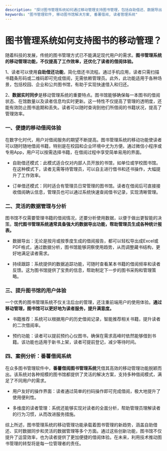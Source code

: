 ```yaml
---
description: "探讨图书管理系统如何通过移动管理支持图书管理，包括自助借还、数据导出等功能。"
keywords: "图书管理软件, 移动图书馆解决方案, 番薯借阅, 读者管理系统"
---
```

# 图书管理系统如何支持图书的移动管理？

随着科技的发展，传统的图书管理方式已不能满足现代用户的需求。**图书管理系统的移动管理功能，不仅提高了工作效率，还优化了读者的借阅体验。**

1、读者可以使用**自助借还功能**，简化借还书流程。通过手机应用，读者只需扫描书籍条形码或二维码即可完成借阅，无需依赖管理员。此外，此功能适用于各种场景，包括校园、企业和公共图书馆，有助于实现快速借入和归还。

2、**数据实时同步**是移动管理系统的重要特点。图书馆能够确保每一本图书的借阅状态、在馆数量以及读者信息均实时更新。这一特性不仅提高了管理的透明度，还能有效防止图书逾期和丢失。读者可以随时查询到他们所借阅的书籍状况，提高了管理效率。

### 一、便捷的移动借阅体验

在数字化时代，用户对借阅服务的期望不断提高。图书管理系统的移动功能使读者可以随时随地借阅书籍，特别是在校园和企业环境中尤为方便。通过微信小程序或专用App，用户可以按需选择书籍，在借阅过程中享受简单易用的界面。

- 自助借还模式：此模式适合仅对内部人员开放的书馆，如单位或学校图书馆。在这种模式下，读者无需等待管理员，可以自主进行借书和还书操作，大幅提升了工作效率。
  
- 订单借还模式：同时适合有管理员日常管理的图书馆。读者在借阅后可直接接收借阅确认信息，管理员也可以通过系统快速查阅借书记录，实现清晰管理。

### 二、灵活的数据管理与分析

图书馆不仅需要管理书籍的借阅情况，还要分析使用数据，以便于做出更智能的决策。**现代图书管理系统通常具备强大的数据导出功能，帮助管理员生成各种统计报表。**

- 数据导出：无论是按月或按季度生成的借阅报告，都可以轻松导出成Excel或PDF格式，通过数据分析，图书馆能够洞察使用趋势，从而调整藏书结构，更好地满足读者需求。
  
- 持续跟踪：系统提供的数据追踪功能，可随时查看某本书籍的借阅频率和读者反馈。这为图书馆提供了宝贵的信息，帮助制定下一步的图书采购和管理策略。

### 三、提升图书馆的用户体验

一个优秀的图书管理系统不仅关注后台的管理，还注重前端用户的使用体验。**通过移动管理，图书馆可以更好地为读者服务，提升满意度。**

- 书籍推荐：系统可以根据用户的历史借阅记录，智能推荐相关书籍，提升读者的二次借阅率。
  
- 预约功能：读者可以提前预约心仪图书，确保在需求高峰时依然能够借到书籍。该功能也适用于新书上架，读者可提前登记，减少等待时间。

### 四、案例分析：番薯借阅系统

在众多图书管理软件中，**番薯借阅图书管理系统**凭借其高效的移动管理功能脱颖而出。该系统对各种规模的图书馆都提供了灵活的解决方案，支持多种借阅模式，满足了不同用户的需求。

- 用户友好的操作界面：读者通过简单的扫码操作即可完成借阅，极大地提升了使用便利性。
  
- 多维度的读者管理：系统还能够实现对读者的全面分析，帮助管理员理解读者的行为习惯，从而改进服务措施。

综上所述，图书管理系统的移动管理功能承载着图书管理的新趋势，涵盖自助借还、实时数据同步和灵活的数据管理等多个方面。通过这些创新功能，图书馆不仅提升了运营效率，也为读者提供了更加便捷的借阅体验。在未来，利用技术推动图书管理的转型将是每一位管理者的责任。
